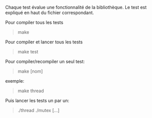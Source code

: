 Chaque test évalue une fonctionnalité de la bibliothèque.
Le test est expliqué en haut du fichier correspondant.

Pour compiler tous les tests
> make

Pour compiler et lancer tous les tests
> make test

Pour compiler/recompiler un seul test:
> make [nom]

exemple:
> make thread

Puis lancer les tests un par un:
> ./thread
> ./mutex
[...]
